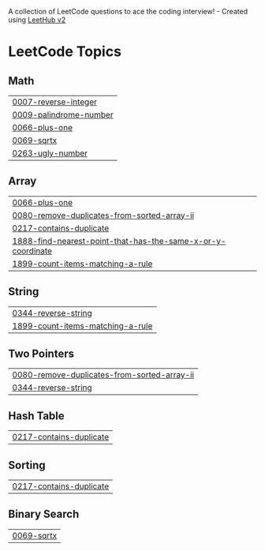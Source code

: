 A collection of LeetCode questions to ace the coding interview! - Created using [LeetHub v2](https://github.com/arunbhardwaj/LeetHub-2.0)
<!---LeetCode Topics Start-->
# LeetCode Topics
## Math
|  |
| ------- |
| [0007-reverse-integer](https://github.com/logywaran/Leetcode/tree/master/0007-reverse-integer) |
| [0009-palindrome-number](https://github.com/logywaran/Leetcode/tree/master/0009-palindrome-number) |
| [0066-plus-one](https://github.com/logywaran/Leetcode/tree/master/0066-plus-one) |
| [0069-sqrtx](https://github.com/logywaran/Leetcode/tree/master/0069-sqrtx) |
| [0263-ugly-number](https://github.com/logywaran/Leetcode/tree/master/0263-ugly-number) |
## Array
|  |
| ------- |
| [0066-plus-one](https://github.com/logywaran/Leetcode/tree/master/0066-plus-one) |
| [0080-remove-duplicates-from-sorted-array-ii](https://github.com/logywaran/Leetcode/tree/master/0080-remove-duplicates-from-sorted-array-ii) |
| [0217-contains-duplicate](https://github.com/logywaran/Leetcode/tree/master/0217-contains-duplicate) |
| [1888-find-nearest-point-that-has-the-same-x-or-y-coordinate](https://github.com/logywaran/Leetcode/tree/master/1888-find-nearest-point-that-has-the-same-x-or-y-coordinate) |
| [1899-count-items-matching-a-rule](https://github.com/logywaran/Leetcode/tree/master/1899-count-items-matching-a-rule) |
## String
|  |
| ------- |
| [0344-reverse-string](https://github.com/logywaran/Leetcode/tree/master/0344-reverse-string) |
| [1899-count-items-matching-a-rule](https://github.com/logywaran/Leetcode/tree/master/1899-count-items-matching-a-rule) |
## Two Pointers
|  |
| ------- |
| [0080-remove-duplicates-from-sorted-array-ii](https://github.com/logywaran/Leetcode/tree/master/0080-remove-duplicates-from-sorted-array-ii) |
| [0344-reverse-string](https://github.com/logywaran/Leetcode/tree/master/0344-reverse-string) |
## Hash Table
|  |
| ------- |
| [0217-contains-duplicate](https://github.com/logywaran/Leetcode/tree/master/0217-contains-duplicate) |
## Sorting
|  |
| ------- |
| [0217-contains-duplicate](https://github.com/logywaran/Leetcode/tree/master/0217-contains-duplicate) |
## Binary Search
|  |
| ------- |
| [0069-sqrtx](https://github.com/logywaran/Leetcode/tree/master/0069-sqrtx) |
<!---LeetCode Topics End-->